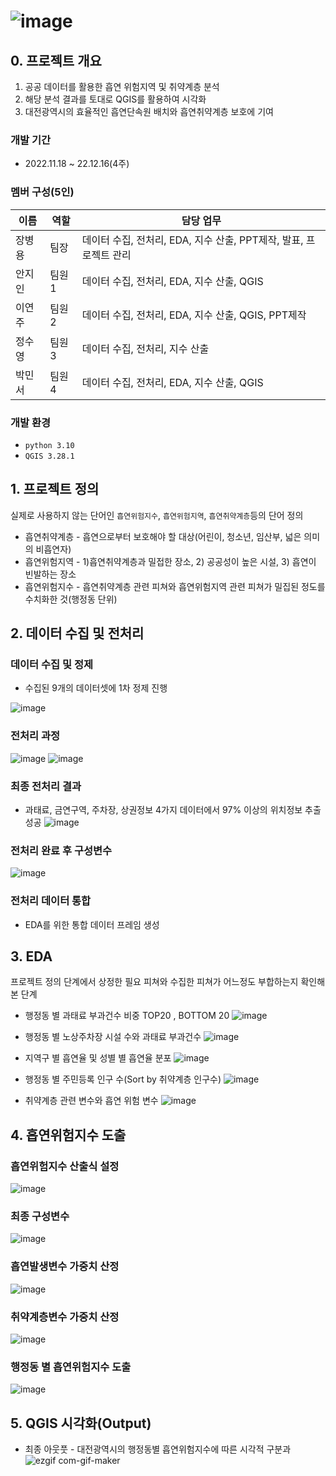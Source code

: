 # ![image](https://user-images.githubusercontent.com/69462995/209247019-fa05b0f2-45ad-4d07-8514-096b4a334e7e.png)

## 0. 프로젝트 개요
1. 공공 데이터를 활용한 흡연 위험지역 및 취약계층 분석
2. 해당 분석 결과를 토대로 QGIS를 활용하여 시각화
3. 대전광역시의 효율적인 흡연단속원 배치와 흡연취약계층 보호에 기여

### 개발 기간
* 2022.11.18 ~ 22.12.16(4주)

### 멤버 구성(5인)
|이름|역할|담당 업무|
|---|---|---|
|장병용|팀장|데이터 수집, 전처리, EDA, 지수 산출, PPT제작, 발표, 프로젝트 관리|
|안지인|팀원1|데이터 수집, 전처리, EDA, 지수 산출, QGIS|
|이연주|팀원2|데이터 수집, 전처리, EDA, 지수 산출, QGIS, PPT제작|
|정수영|팀원3|데이터 수집, 전처리, 지수 산출|
|박민서|팀원4|데이터 수집, 전처리, EDA, 지수 산출, QGIS|

### 개발 환경
* `python 3.10`
* `QGIS 3.28.1`


## 1. 프로젝트 정의
실제로 사용하지 않는 단어인 `흡연위험지수`, `흡연위험지역`, `흡연취약계층`등의 단어 정의

* 흡연취약계층 - 흡연으로부터 보호해야 할 대상(어린이, 청소년, 임산부, 넓은 의미의 비흡연자)
* 흡연위험지역 - 1)흡연취약계층과 밀접한 장소, 2) 공공성이 높은 시설, 3) 흡연이 빈발하는 장소
* 흡연위험지수 - 흡연취약계층 관련 피쳐와 흡연위험지역 관련 피쳐가 밀집된 정도를 수치화한 것(행정동 단위)

## 2. 데이터 수집 및 전처리
### 데이터 수집 및 정제
* 수집된 9개의 데이터셋에 1차 정제 진행  

![image](https://user-images.githubusercontent.com/69462995/209248199-479aa773-da7c-4e52-9b6f-7ae3417493ed.png)

### 전처리 과정
![image](https://user-images.githubusercontent.com/69462995/209248266-4fc108d7-cf09-4ad9-a519-1896ff38c413.png)
![image](https://user-images.githubusercontent.com/69462995/209248328-ac7d4487-4afc-47de-8ca5-bae63429a7cd.png)

### 최종 전처리 결과
* 과태료, 금연구역, 주차장, 상권정보 4가지 데이터에서 97% 이상의 위치정보 추출 성공
![image](https://user-images.githubusercontent.com/69462995/209248366-be57900a-a636-4398-9f9a-914cc1d8e0f0.png)

### 전처리 완료 후 구성변수
![image](https://user-images.githubusercontent.com/69462995/209248443-5c39ab5b-fb64-4808-8971-cfb7dc81a0e9.png)

### 전처리 데이터 통합
* EDA를 위한 통합 데이터 프레임 생성

## 3. EDA
프로젝트 정의 단계에서 상정한 필요 피쳐와 수집한 피쳐가 어느정도 부합하는지 확인해본 단계

* 행정동 별 과태료 부과건수 비중 TOP20 , BOTTOM 20
![image](https://user-images.githubusercontent.com/69462995/209249998-8d8cc42b-5d80-479b-b2e7-5f808cb40a02.png)

* 행정동 별 노상주차장 시설 수와 과태료 부과건수
![image](https://user-images.githubusercontent.com/69462995/209250031-bc863a0a-ca3a-4835-9c20-646be0a22488.png)

* 지역구 별 흡연율 및 성별 별 흡연율 분포
![image](https://user-images.githubusercontent.com/69462995/209250137-8f04822e-4b31-4182-9efd-98e22b10c723.png)

* 행정동 별 주민등록 인구 수(Sort by 취약계층 인구수)
![image](https://user-images.githubusercontent.com/69462995/209250175-ac150770-9a61-4e59-946f-dab8cb530ed8.png)

* 취약계층 관련 변수와 흡연 위험 변수
![image](https://user-images.githubusercontent.com/69462995/209250224-c2880499-f980-479c-8d9b-5fcaaa4e258f.png)

## 4. 흡연위험지수 도출
### 흡연위험지수 산출식 설정
![image](https://user-images.githubusercontent.com/69462995/209260537-446a674f-1ee5-4be4-8fd0-59d17b1a924c.png)

### 최종 구성변수
![image](https://user-images.githubusercontent.com/69462995/209260598-3eac6284-403a-4472-b2c1-c8042f2b9a0c.png)

### 흡연발생변수 가중치 산정
![image](https://user-images.githubusercontent.com/69462995/209260662-e3ee2ec2-2671-40c8-8b32-8456e461cbcc.png)

### 취약계층변수 가중치 산정
![image](https://user-images.githubusercontent.com/69462995/209260722-f1ff76c7-ad92-476b-815e-70d609b68eb0.png)

### 행정동 별 흡연위험지수 도출
![image](https://user-images.githubusercontent.com/69462995/209260760-d4c4f20a-620a-4c0d-a1df-4e308526e48c.png)


## 5. QGIS 시각화(Output)
* 최종 아웃풋 - 대전광역시의 행정동별 흡연위험지수에 따른 시각적 구분과 
![ezgif com-gif-maker](https://user-images.githubusercontent.com/69462995/209261532-0bc347d9-5efd-497e-9544-6a0b25fb4d9d.gif)


